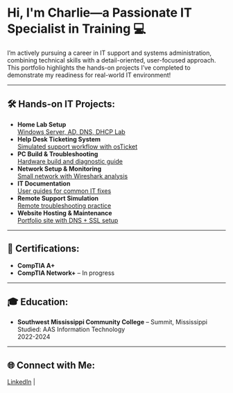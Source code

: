 <h1>Hi, I'm Charlie—a Passionate IT Specialist in Training 💻</h1>

<p>I’m actively pursuing a career in IT support and systems administration, combining technical skills with a detail-oriented, user-focused approach. This portfolio highlights the hands-on projects I’ve completed to demonstrate my readiness for real-world IT environment!</p>

---

<h2>🛠️ Hands-on IT Projects:</h2>

<ul>
  <li><b>Home Lab Setup</b><br>
    <a href="https://github.com/yourusername/home-lab-setup">Windows Server, AD, DNS, DHCP Lab</a>
  </li>
  <li><b>Help Desk Ticketing System</b><br>
    <a href="https://github.com/yourusername/helpdesk-ticketing-system">Simulated support workflow with osTicket</a>
  </li>
  <li><b>PC Build & Troubleshooting</b><br>
    <a href="https://github.com/yourusername/pc-build-troubleshooting">Hardware build and diagnostic guide</a>
  </li>
  <li><b>Network Setup & Monitoring</b><br>
    <a href="https://github.com/yourusername/network-setup-monitoring">Small network with Wireshark analysis</a>
  </li>
  <li><b>IT Documentation</b><br>
    <a href="https://github.com/yourusername/it-documentation">User guides for common IT fixes</a>
  </li>
  <li><b>Remote Support Simulation</b><br>
    <a href="https://github.com/yourusername/remote-support-sim">Remote troubleshooting practice</a>
  </li>
  <li><b>Website Hosting & Maintenance</b><br>
    <a href="https://github.com/yourusername/website-hosting-maintenance">Portfolio site with DNS + SSL setup</a>
  </li>
</ul>

---

<h2>📜 Certifications:</h2>

<ul>
  <li><b>CompTIA A+</b>
  <li><b>CompTIA Network+</b> – In progress</li>
</ul>

---

<h2>🎓 Education:</h2>

<ul>
  <li><b>Southwest Mississippi Community College</b> – Summit, Mississippi<br>
  Studied: AAS Information Technology<br>
  2022-2024</li>
</ul>

---

<h2>🌐 Connect with Me:</h2>

<p>
  <a href="https://linkedin.com/in/charlietapliniv">LinkedIn</a> |
</p>
